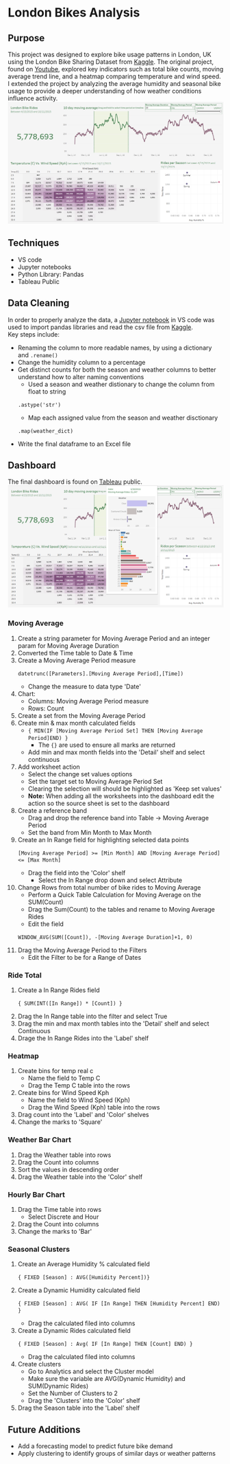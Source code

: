 # London Bikes Analysis
## Purpose
This project was designed to explore bike usage patterns in London, UK using the London Bike Sharing Dataset from [Kaggle](https://www.kaggle.com/datasets/hmavrodiev/london-bike-sharing-dataset). The original project, found on [Youtube](https://www.youtube.com/watch?v=nl9eZl1IOKI), explored key indicators such as total bike counts, moving average trend line, and a heatmap comparing temperature and wind speed. I extended the project by analyzing the average humidity and seasonal bike usage to provide a deeper understanding of how weather conditions influence activity.
![dashboard](images/dashboard.png)
## Techniques
- VS code
- Jupyter notebooks
- Python Library: Pandas
- Tableau Public

## Data Cleaning
In order to properly analyze the data, a [Jupyter notebook](london_bikes.ipynb) in VS code was used to import pandas libraries and read the csv file from [Kaggle](https://www.kaggle.com/datasets/hmavrodiev/london-bike-sharing-dataset). <br>
Key steps include:
- Renaming the column to more readable names, by using a dictionary and ```.rename()```
- Change the humidity column to a percentage
- Get distinct counts for both the season and weather columns to better understand how to alter naming conventions
  - Used a season and weather distionary to change the column from float to string
  ```
  .astype('str')
  ```
  - Map each assigned value from the season and weather disctionary
  ```
  .map(weather_dict)
  ```
- Write the final dataframe to an Excel file
## Dashboard
The final dashboard is found on [Tableau](https://public.tableau.com/app/profile/andrianna.wardill/viz/LondonBikeAnalysis_17599482187410/LondonBikeAnalysis?publish=yes) public.
![dashboard hover](images/dashboard_hover.png)
### Moving Average
1. Create a string parameter for Moving Average Period and an integer param for Moving Average Duration
2. Converted the Time table to Date & Time
3. Create a Moving Average Period measure
   ```
   datetrunc([Parameters].[Moving Average Period],[Time])
   ```
   - Change the measure to data type 'Date'
4. Chart:
   - Columns: Moving Average Period measure
   - Rows: Count
5. Create a set from the Moving Average Period
6. Create min & max month calculated fields <br>
   - ```{ MIN(IF [Moving Average Period Set] THEN [Moving Average Period]END) } ```
      - The ```{}``` are used to ensure all marks are returned
   - Add min and max month fields into the 'Detail' shelf and select continuous
7. Add worksheet action
   - Select the change set values options
   - Set the target set to Moving Average Period Set
   - Clearing the selection will should be highlighted as 'Keep set values'
   - **Note:** When adding all the worksheets into the dashboard edit the action so the source sheet is set to the dashboard
8. Create a reference band
   - Drag and drop the reference band into Table -> Moving Average Period
   - Set the band from Min Month to Max Month
9. Create an In Range field for highlighting selected data points
    ```
    [Moving Average Period] >= [Min Month] AND [Moving Average Period] <= [Max Month] 
    ```
    - Drag the field into the 'Color' shelf
      - Select the In Range drop down and select Attribute
10. Change Rows from total number of bike rides to Moving Average
    - Perform a Quick Table Calculation for Moving Average on the SUM(Count)
    - Drag the Sum(Count) to the tables and rename to Moving Average Rides
    - Edit the field
    ```
    WINDOW_AVG(SUM([Count]), -[Moving Average Duration]+1, 0)
    ```
11. Drag the Moving Average Period to the Filters
    - Edit the Filter to be for a Range of Dates
### Ride Total
1. Create a In Range Rides field
   ```
   { SUM(INT([In Range]) * [Count]) }
   ```
2. Drag the In Range table into the filter and select True
3. Drag the min and max month tables into the 'Detail' shelf and select Continuous
4. Drage the In Range Rides into the 'Label' shelf

### Heatmap
1. Create bins for temp real c
   - Name the field to Temp C
   - Drag the Temp C table into the rows
2. Create bins for Wind Speed Kph
   - Name the field to Wind Speed (Kph)
   - Drag the Wind Speed (Kph) table into the rows
3. Drag count into the 'Label' and 'Color' shelves
4. Change the marks to 'Square'

### Weather Bar Chart
1. Drag the Weather table into rows
2. Drag the Count into columns
3. Sort the values in descending order
4. Drag the Weather table into the 'Color' shelf

### Hourly Bar Chart
1. Drag the Time table into rows
   - Select Discrete and Hour
2. Drag the Count into columns
3. Change the marks to 'Bar'

### Seasonal Clusters
1. Create an Average Humidity % calculated field
   ```
   { FIXED [Season] : AVG([Humidity Percent])}
   ```
2. Create a Dynamic Humidity calculated field
   ```
   { FIXED [Season] : AVG( IF [In Range] THEN [Humidity Percent] END) }
   ```
   - Drag the calculated filed into columns
3. Create a Dynamic Rides calculated field
   ```
   { FIXED [Season] : Avg( IF [In Range] THEN [Count] END) }
   ```
   - Drag the calculated filed into columns
4. Create clusters
   - Go to Analytics and select the Cluster model
   - Make sure the variable are AVG(Dynamic Humidity) and SUM(Dynamic Rides)
   - Set the Number of Clusters to 2
   - Drag the 'Clusters' into the 'Color' shelf
5. Drag the Season table into the 'Label' shelf
## Future Additions
- Add a forecasting model to predict future bike demand
- Apply clustering to identify groups of similar days or weather patterns
